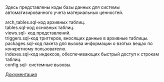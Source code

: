 Здесь представлены коды базы данных для системы автоматизированного учета материальных ценностей.  

arch_tables.sql-код архивных таблиц.  
tables.sql-код основных таблиц.  
views.sql- код представлений.  
triggers.sql-код триггеров, вносящих данные в архивные таблицы.  
packages.sql-код пакета для вызова информации о взятых вещах по конкретному пользователю.  
indexes.sql-код индексов, обеспечивающих быстрый доступ к строкам таблиц.  
config.sql- системные вызовы.    
  
[Документация](https://drive.google.com/open?id=1uPWVVgO-y44pitA2inbBeXcjj7m4T7H5)
